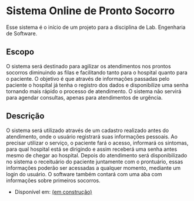 # Sistema Online de Pronto Socorro
  Esse sistema é o início de um projeto para a disciplina de Lab. Engenharia de
Software.

## Escopo
   O sistema será destinado para agilizar os atendimentos nos prontos socorros 
diminuindo as filas e facilitando tanto para o hospital quanto para o paciente. 
  O objetivo é que através de informações passadas pelo paciente o hospital já
tenha o registro dos dados e disponibilize uma senha tornando mais rápido o 
processo de atendimento. O sistema não servirá para agendar consultas, apenas 
para atendimentos de urgência.
  
## Descrição
  O sistema será utilizado através de um cadastro realizado antes do 
atendimento, onde o usuário registrará suas informações pessoais. 
  Ao precisar utilizar o serviço, o paciente fará o acesso, informará os sintomas,
para qual hospital está se dirigindo e assim receberá uma senha antes mesmo de 
chegar ao hospital.
  Depois do atendimento será disponibilizado no sistema o receituário do 
paciente juntamente com o prontuário, essas informações poderão ser acessadas 
a qualquer momento, mediante um login do usuário.
  O software também contará com uma aba com informações sobre primeiros socorros.
  
* Disponível em: [(em construção)](https://sustentacao-lab-es.herokuapp.com/)


